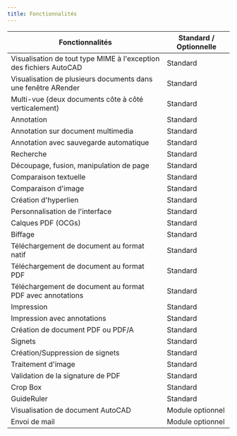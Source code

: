 ```yaml
---
title: Fonctionnalités
---
```


| Fonctionnalités                                                    | Standard / Optionnelle     |
| ------------------------------------------------------------------ | -------------------------- |
| Visualisation de tout type MIME à l'exception des fichiers AutoCAD | Standard                   |
| Visualisation de plusieurs documents dans une fenêtre ARender      | Standard                   |
| Multi-vue (deux documents côte à côté verticalement)               | Standard                   |
| Annotation                                                         | Standard                   |
| Annotation sur document multimedia                                 | Standard                   |
| Annotation avec sauvegarde automatique                             | Standard                   |
| Recherche                                                          | Standard                   |
| Découpage, fusion, manipulation de page                            | Standard                   |
| Comparaison textuelle                                              | Standard                   |
| Comparaison d'image                                                | Standard                   |
| Création d'hyperlien                                               | Standard                   |
| Personnalisation de l'interface                                    | Standard                   |
| Calques PDF  (OCGs)                                                | Standard                   |
| Biffage                                                            | Standard                   |
| Téléchargement de document au format natif                         | Standard                   |
| Téléchargement de document au format PDF                           | Standard                   |
| Téléchargement de document au format PDF avec annotations          | Standard                   |
| Impression                                                         | Standard                   |
| Impression avec annotations                                        | Standard                   |
| Création de document PDF ou PDF/A                                  | Standard                   |
| Signets                                                            | Standard                   |
| Création/Suppression de signets                                    | Standard                   |
| Traitement d'image                                                 | Standard                   |
| Validation de la signature de PDF                                  | Standard                   |
| Crop Box                                                           | Standard                   |
| GuideRuler                                                         | Standard                   |
| Visualisation de document AutoCAD                                  | Module optionnel           |
| Envoi de mail                                                      | Module optionnel           |
